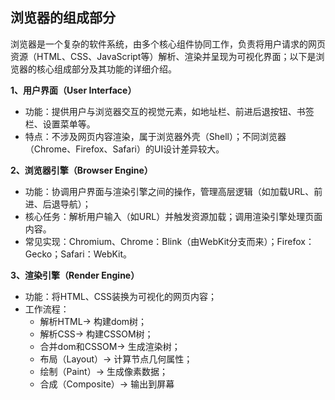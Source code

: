 ## 浏览器的组成部分

浏览器是一个复杂的软件系统，由多个核心组件协同工作，负责将用户请求的网页资源（HTML、CSS、JavaScript等）解析、渲染并呈现为可视化界面；以下是浏览器的核心组成部分及其功能的详细介绍。

**1、用户界面（User Interface）**
- 功能：提供用户与浏览器交互的视觉元素，如地址栏、前进后退按钮、书签栏、设置菜单等。
- 特点：不涉及网页内容渲染，属于浏览器外壳（Shell）；不同浏览器（Chrome、Firefox、Safari）的UI设计差异较大。

**2、浏览器引擎（Browser Engine）**
- 功能：协调用户界面与渲染引擎之间的操作，管理高层逻辑（如加载URL、前进、后退导航）；
- 核心任务：解析用户输入（如URL）并触发资源加载；调用渲染引擎处理页面内容。
- 常见实现：Chromium、Chrome：Blink（由WebKit分支而来）；Firefox：Gecko；Safari：WebKit。

**3、渲染引擎（Render Engine）**
- 功能：将HTML、CSS装换为可视化的网页内容；
- 工作流程：
   - 解析HTML→ 构建dom树；
   - 解析CSS→ 构建CSSOM树；
   - 合并dom和CSSOM→ 生成渲染树；
   - 布局（Layout）→ 计算节点几何属性；
   - 绘制（Paint）→ 生成像素数据；
   - 合成（Composite）→ 输出到屏幕
